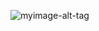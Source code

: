 ![myimage-alt-tag](http://https://github.com/ManojKumarJena/Android_JSON/blob/master/json_parsing2.PNG)
